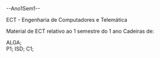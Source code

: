 --Ano1Sem1--

ECT - Engenharia de Computadores e Telemática 

Material de ECT relativo ao 1 semestre do 1 ano
Cadeiras de:

  ALGA;  
  P1;
  ISD;
  C1;
